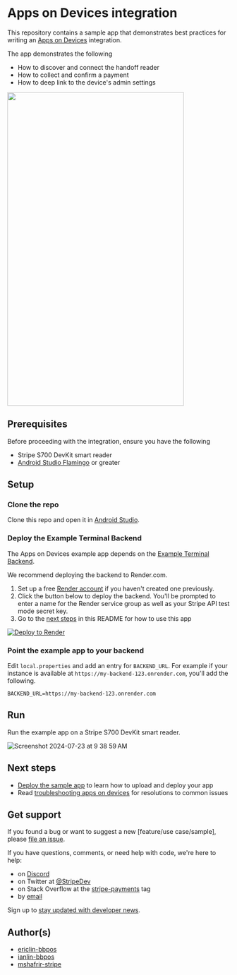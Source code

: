 # Apps on Devices integration

This repository contains a sample app that demonstrates best practices for writing an [Apps on Devices](https://stripe.com/docs/terminal/features/apps-on-devices/overview) integration.

The app demonstrates the following
- How to discover and connect the handoff reader
- How to collect and confirm a payment
- How to deep link to the device's admin settings

<img src="https://raw.githubusercontent.com/stripe-samples/terminal-apps-on-devices/master/demo.gif" width="400" height="711" />

## Prerequisites
Before proceeding with the integration, ensure you have the following
- Stripe S700 DevKit smart reader
- [Android Studio Flamingo](https://developer.android.com/studio/releases) or greater

## Setup

### Clone the repo

Clone this repo and open it in [Android Studio](https://developer.android.com/studio).

### Deploy the Example Terminal Backend
The Apps on Devices example app depends on the [Example Terminal Backend](https://github.com/stripe/example-terminal-backend).

We recommend deploying the backend to Render.com.

1. Set up a free [Render account](https://dashboard.render.com/register) if you haven't created one previously.
2. Click the button below to deploy the backend. You'll be prompted to enter a name for the Render service group as well as your Stripe API test mode secret key.
3. Go to the [next steps](#next-steps) in this README for how to use this app

[![Deploy to Render](https://render.com/images/deploy-to-render-button.svg)](https://render.com/deploy?repo=[https://github.com/stripe/example-terminal-backend/](https://github.com/janiator/example-terminal-backend))

### Point the example app to your backend

Edit `local.properties` and add an entry for `BACKEND_URL`. For example if your instance is available at `https://my-backend-123.onrender.com`, you'll add the following.

```
BACKEND_URL=https://my-backend-123.onrender.com
```

## Run

Run the example app on a Stripe S700 DevKit smart reader.

![Screenshot 2024-07-23 at 9 38 59 AM](https://github.com/user-attachments/assets/0a58ef35-69d4-4b8c-9876-df74e393d04f)


## Next steps

- [Deploy the sample app](https://stripe.com/docs/terminal/features/apps-on-devices/deploy) to learn how to upload and deploy your app 
- Read [troubleshooting apps on devices](https://stripe.com/docs/terminal/features/apps-on-devices/troubleshooting) for resolutions to common issues

## Get support
If you found a bug or want to suggest a new [feature/use case/sample], please [file an issue](../../issues).

If you have questions, comments, or need help with code, we're here to help:
- on [Discord](https://stripe.com/go/developer-chat)
- on Twitter at [@StripeDev](https://twitter.com/StripeDev)
- on Stack Overflow at the [stripe-payments](https://stackoverflow.com/tags/stripe-payments/info) tag
- by [email](mailto:support+github@stripe.com)

Sign up to [stay updated with developer news](https://go.stripe.global/dev-digest).

## Author(s)
- [ericlin-bbpos](https://github.com/ericlin-bbpos)
- [ianlin-bbpos](https://github.com/ianlin-bbpos)
- [mshafrir-stripe](https://github.com/mshafrir-stripe)
